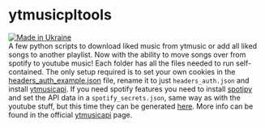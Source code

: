 # ytmusicpltools
[![Made in Ukraine](https://img.shields.io/badge/made_in-ukraine-ffd700.svg?labelColor=0057b7)](https://vshymanskyy.github.io/StandWithUkraine)
</br>
A few python scripts to download liked music from ytmusic or add all liked songs to another playlist. Now with the ability to move songs over from spotify to youtube music!
Each folder has all the files needed to run self-contained.
The only setup required is to set your own cookies in the [headers_auth_example.json](../main/headers_auth_example.json) file, rename it to just `headers_auth.json` and install [ytmusicapi](https://github.com/sigma67/ytmusicapi).
If you need spotify features you need to install [spotipy](https://github.com/spotipy-dev/spotipy) and set the API data in a `spotify_secrets.json`, same way as with the youtube stuff, but this time they can be generated [here](https://developer.spotify.com/dashboard).
More info can be found in the official [ytmusicapi](https://github.com/sigma67/ytmusicapi) page.
